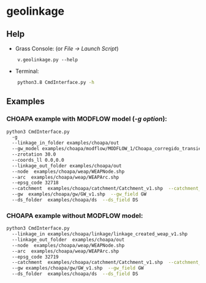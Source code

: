 # geolinkage

## Help
- Grass Console: (or  *File -> Launch Script*)
```
    v.geolinkage.py --help
```

- Terminal:
```bash
    python3.8 CmdInterface.py -h
```

## Examples
### CHOAPA example with MODFLOW model (*-g option*):

```bash
python3 CmdInterface.py
  -g
  --linkage_in_folder examples/choapa/out
  --gw_model examples/choapa/modflow/MODFLOW_1/Choapa_corregido_transiente4.nam
  --zrotation 30.0
  --coords_ll 0.0,0.0
  --linkage_out_folder examples/choapa/out
  --node  examples/choapa/weap/WEAPNode.shp
  --arc  examples/choapa/weap/WEAPArc.shp
  --epsg_code 32718
  --catchment  examples/choapa/catchment/Catchment_v1.shp  --catchment_field Catchment
  --gw  examples/choapa/gw/GW_v1.shp  --gw_field GW
  --ds_folder  examples/choapa/ds  --ds_field DS
```

### CHOAPA example without MODFLOW model:

```bash
python3 CmdInterface.py
  --linkage_in examples/choapa/linkage/linkage_created_weap_v1.shp
  --linkage_out_folder  examples/choapa/out
  --node  examples/choapa/weap/WEAPNode.shp
  --arc  examples/choapa/weap/WEAPArc.shp
  --epsg_code 32719
  --catchment  examples/choapa/catchment/Catchment_v1.shp  --catchment_field Catchment
  --gw examples/choapa/gw/GW_v1.shp  --gw_field GW
  --ds_folder  examples/choapa/ds  --ds_field DS
```
